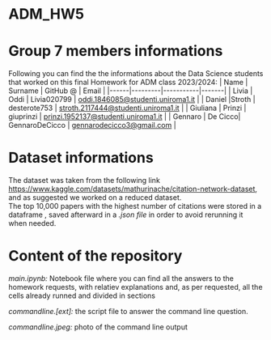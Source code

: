 # ADM_HW5

# **Group 7 members informations**
Following you can find the the informations about the Data Science students that worked on this final Homework for ADM class 2023/2024:
| Name | Surname | GitHub @ | Email |
|------|---------|-----------|-------|
| Livia | Oddi | Livia020799 | oddi.1846085@studenti.uniroma1.it |
| Daniel |Stroth | desterote753 | stroth.2117444@studenti.uniroma1.it |
| Giuliana | Prinzi | giuprinzi | prinzi.1952137@studenti.uniroma1.it |
| Gennaro | De Cicco| GennaroDeCicco | gennarodecicco3@gmail.com |

# **Dataset informations**
The dataset was taken from the following link https://www.kaggle.com/datasets/mathurinache/citation-network-dataset, and as suggested we worked on a reduced dataset.<br>
The top 10,000 papers with the highest number of citations were stored in a dataframe , saved afterward in a *.json file* in order to avoid rerunning it when needed.
# **Content of the repository**
*main.ipynb:*  Notebook file where you can find all the answers to the homework requests, with relatiev explanations and, as per requested, all the cells already runned and divided in sections

*commandline.[ext]:* the script file to answer the command line question.<br>

*commandline.jpeg:* photo of the command line output
